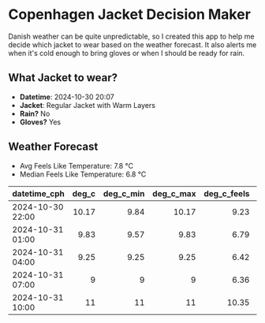 
# Copenhagen Jacket Decision Maker

Danish weather can be quite unpredictable, so I created this app to help me decide which jacket to wear based on the weather forecast. 
It also alerts me when it's cold enough to bring gloves or when I should be ready for rain.

## What Jacket to wear?

- **Datetime**: 2024-10-30 20:07
- **Jacket**: Regular Jacket with Warm Layers
- **Rain?** No
- **Gloves?** Yes

## Weather Forecast
- Avg Feels Like Temperature: 7.8 °C
- Median Feels Like Temperature: 6.8 °C

| datetime_cph     |   deg_c |   deg_c_min |   deg_c_max |   deg_c_feels | weather   | wind   | rain   |
|:-----------------|--------:|------------:|------------:|--------------:|:----------|:-------|:-------|
| 2024-10-30 22:00 |   10.17 |        9.84 |       10.17 |          9.23 | Clouds    | High   | None   |
| 2024-10-31 01:00 |    9.83 |        9.57 |        9.83 |          6.79 | Clouds    | High   | None   |
| 2024-10-31 04:00 |    9.25 |        9.25 |        9.25 |          6.42 | Clouds    | High   | None   |
| 2024-10-31 07:00 |    9    |        9    |        9    |          6.36 | Clouds    | Low    | None   |
| 2024-10-31 10:00 |   11    |       11    |       11    |         10.35 | Clouds    | High   | None   |
        